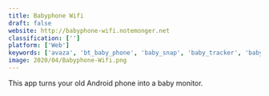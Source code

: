 ```yaml
---
title: Babyphone Wifi
draft: false 
website: http://babyphone-wifi.notemonger.net
classification: ['']
platform: ['Web']
keywords: ['avaza', 'bt_baby_phone', 'baby_snap', 'baby_tracker', 'babyphone_deluxe', 'babytime', 'bright', 'clever_baby', 'first_smile', 'flume_health', 'gonimo', 'health_companion', 'helosia', 'himama', 'hiro_baby', 'lyphe', 'nara_baby', 'waddle_photos']
image: 2020/04/Babyphone-Wifi.png
---
```

This app turns your old Android phone into a baby monitor.